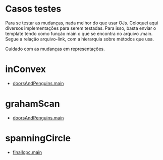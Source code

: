 # Casos testes
Para se testar as mudanças, nada melhor do que usar OJs. Coloquei aqui diversos
implementações para serem testadas. Para isso, basta enviar o template tendo
como função main o que se encontra no arquivo .main. Segue a relação arquivo-link,
com a hierarquia sobre métodos que usa.

Cuidado com as mudanças em representações.
# inConvex
* [doorsAndPenguins.main](https://icpcarchive.ecs.baylor.edu/index.php?option=onlinejudge&page=show_problem&problem=1582)

# grahamScan
* [doorsAndPenguins.main](https://icpcarchive.ecs.baylor.edu/index.php?option=onlinejudge&page=show_problem&problem=1582)

# spanningCircle
* [finalIcpc.main](https://www.urionlinejudge.com.br/judge/pt/problems/view/1455)
